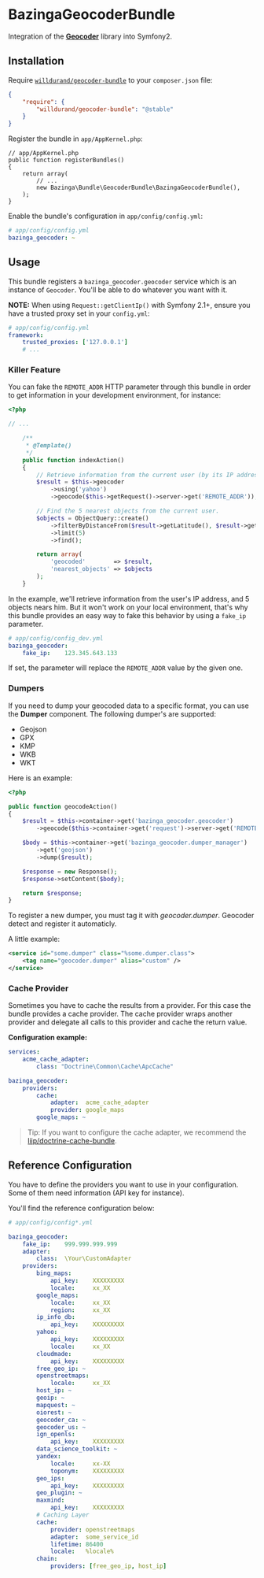 BazingaGeocoderBundle
=====================

Integration of the [**Geocoder**](http://github.com/willdurand/Geocoder) library
into Symfony2.


Installation
------------

Require [`willdurand/geocoder-bundle`](https://packagist.org/packages/willdurand/geocoder-bundle)
to your `composer.json` file:


```json
{
    "require": {
        "willdurand/geocoder-bundle": "@stable"
    }
}
```

Register the bundle in `app/AppKernel.php`:

    // app/AppKernel.php
    public function registerBundles()
    {
        return array(
            // ...
            new Bazinga\Bundle\GeocoderBundle\BazingaGeocoderBundle(),
        );
    }

Enable the bundle's configuration in `app/config/config.yml`:

``` yaml
# app/config/config.yml
bazinga_geocoder: ~
```

Usage
-----

This bundle registers a `bazinga_geocoder.geocoder` service which is an instance
of `Geocoder`. You'll be able to do whatever you want with it.

**NOTE:** When using `Request::getClientIp()` with Symfony 2.1+, ensure you have
a trusted proxy set in your `config.yml`:

``` yaml
# app/config/config.yml
framework:
    trusted_proxies: ['127.0.0.1']
    # ...
```

### Killer Feature

You can fake the `REMOTE_ADDR` HTTP parameter through this bundle in order to get
information in your development environment, for instance:

``` php
<?php

// ...

    /**
     * @Template()
     */
    public function indexAction()
    {
        // Retrieve information from the current user (by its IP address)
        $result = $this->geocoder
            ->using('yahoo')
            ->geocode($this->getRequest()->server->get('REMOTE_ADDR'));

        // Find the 5 nearest objects from the current user.
        $objects = ObjectQuery::create()
            ->filterByDistanceFrom($result->getLatitude(), $result->getLongitude(), 15)
            ->limit(5)
            ->find();

        return array(
            'geocoded'        => $result,
            'nearest_objects' => $objects
        );
    }
```

In the example, we'll retrieve information from the user's IP address, and 5
objects nears him.
But it won't work on your local environment, that's why this bundle provides
an easy way to fake this behavior by using a `fake_ip` parameter.

``` yaml
# app/config/config_dev.yml
bazinga_geocoder:
    fake_ip:    123.345.643.133
```

If set, the parameter will replace the `REMOTE_ADDR` value by the given one.

### Dumpers

If you need to dump your geocoded data to a specific format, you can use the
__Dumper__ component. The following dumper's are supported:

 * Geojson
 * GPX
 * KMP
 * WKB
 * WKT

Here is an example:

```php
<?php

public function geocodeAction()
{
    $result = $this->container->get('bazinga_geocoder.geocoder')
        ->geocode($this->container->get('request')->server->get('REMOTE_ADDR'));

    $body = $this->container->get('bazinga_geocoder.dumper_manager')
        ->get('geojson')
        ->dump($result);

    $response = new Response();
    $response->setContent($body);

    return $response;
}
```

To register a new dumper, you must tag it with _geocoder.dumper_.
Geocoder detect and register it automaticly.

A little example:

```xml
<service id="some.dumper" class="%some.dumper.class">
    <tag name="geocoder.dumper" alias="custom" />
</service>
```

### Cache Provider

Sometimes you have to cache the results from a provider. For this case the bundle provides
a cache provider. The cache provider wraps another provider and delegate all calls
to this provider and cache the return value.

__Configuration example:__

```yaml
services:
    acme_cache_adapter:
        class: "Doctrine\Common\Cache\ApcCache"

bazinga_geocoder:
    providers:
        cache:
            adapter:  acme_cache_adapter
            provider: google_maps
        google_maps: ~
```

> Tip: If you want to configure the cache adapter,
> we recommend the [liip/doctrine-cache-bundle](https://github.com/liip/LiipDoctrineCacheBundle.git).


Reference Configuration
-----------------------

You have to define the providers you want to use in your configuration.
Some of them need information (API key for instance).

You'll find the reference configuration below:

``` yaml
# app/config/config*.yml

bazinga_geocoder:
    fake_ip:    999.999.999.999
    adapter:
        class:  \Your\CustomAdapter
    providers:
        bing_maps:
            api_key:    XXXXXXXXX
            locale:     xx_XX
        google_maps:
            locale:     xx_XX
            region:     xx_XX
        ip_info_db:
            api_key:    XXXXXXXXX
        yahoo:
            api_key:    XXXXXXXXX
            locale:     xx_XX
        cloudmade:
            api_key:    XXXXXXXXX
        free_geo_ip: ~
        openstreetmaps:
            locale:     xx_XX
        host_ip: ~
        geoip: ~
        mapquest: ~
        oiorest: ~
        geocoder_ca: ~
        geocoder_us: ~
        ign_openls:
            api_key:    XXXXXXXXX
        data_science_toolkit: ~
        yandex:
            locale:     xx-XX
            toponym:    XXXXXXXXX
        geo_ips:
            api_key:    XXXXXXXXX
        geo_plugin: ~
        maxmind:
            api_key:    XXXXXXXXX
        # Caching Layer
        cache:
            provider: openstreetmaps
            adapter:  some_service_id
            lifetime: 86400
            locale:   %locale%
        chain:
            providers: [free_geo_ip, host_ip]
```
